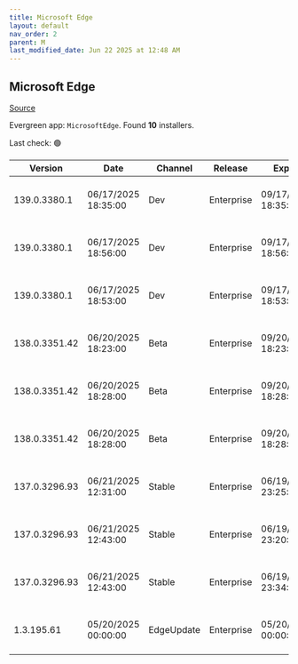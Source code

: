 ```yaml
---
title: Microsoft Edge
layout: default
nav_order: 2
parent: M
last_modified_date: Jun 22 2025 at 12:48 AM
---
```


## Microsoft Edge

[Source](https://www.microsoft.com/edge)

Evergreen app: `MicrosoftEdge`. Found **10** installers.

Last check: 🟢

| Version       | Date                | Channel    | Release    | Expiry              | SHA256                                                           | Size   | Architecture | Type | URI                                                                                                                                                                                                                                                                                                                      |
| ------------- | ------------------- | ---------- | ---------- | ------------------- | ---------------------------------------------------------------- | ------ | ------------ | ---- | ------------------------------------------------------------------------------------------------------------------------------------------------------------------------------------------------------------------------------------------------------------------------------------------------------------------------ |
| 139.0.3380.1  | 06/17/2025 18:35:00 | Dev        | Enterprise | 09/17/2025 18:35:00 | 8014A9A5714B8E336A5C57DDD80F67F61BBF9ACC47603A2B7611CDE2B08825A9 | 176.82 | arm64        | msi  | [https://msedge.sf.dl.delivery.mp.microsoft.com/filestreamingservice/files/ce7ff7fd-53c8-42ea-92ab-5a707b999483/MicrosoftEdgeDevEnterpriseARM64.msi](https://msedge.sf.dl.delivery.mp.microsoft.com/filestreamingservice/files/ce7ff7fd-53c8-42ea-92ab-5a707b999483/MicrosoftEdgeDevEnterpriseARM64.msi)                 |
| 139.0.3380.1  | 06/17/2025 18:56:00 | Dev        | Enterprise | 09/17/2025 18:56:00 | 77A98EDEC509A9974C8F6D20D9D8B079CED9A04A2DCD89EF0B490BBE58308DAA | 171.18 | x64          | msi  | [https://msedge.sf.dl.delivery.mp.microsoft.com/filestreamingservice/files/d00b727d-0b6e-48dc-9eb5-c1bcccdce627/MicrosoftEdgeDevEnterpriseX64.msi](https://msedge.sf.dl.delivery.mp.microsoft.com/filestreamingservice/files/d00b727d-0b6e-48dc-9eb5-c1bcccdce627/MicrosoftEdgeDevEnterpriseX64.msi)                     |
| 139.0.3380.1  | 06/17/2025 18:53:00 | Dev        | Enterprise | 09/17/2025 18:53:00 | B92829275E36B4C42F08109FC7358C181E12DA11D3A6BF62C2D8BEBC61CCB2D7 | 160.54 | x86          | msi  | [https://msedge.sf.dl.delivery.mp.microsoft.com/filestreamingservice/files/9b9ea591-f911-4fab-9479-d52e85269e05/MicrosoftEdgeDevEnterpriseX86.msi](https://msedge.sf.dl.delivery.mp.microsoft.com/filestreamingservice/files/9b9ea591-f911-4fab-9479-d52e85269e05/MicrosoftEdgeDevEnterpriseX86.msi)                     |
| 138.0.3351.42 | 06/20/2025 18:23:00 | Beta       | Enterprise | 09/20/2025 18:23:00 | F493DD3FDF22F6FF67CD67429B0A7E58005A82857FD894D4B2084426C0137160 | 183.38 | arm64        | msi  | [https://msedge.sf.dl.delivery.mp.microsoft.com/filestreamingservice/files/f66e118a-bc2c-47c9-ac04-3a9955cdc7ff/MicrosoftEdgeBetaEnterpriseARM64.msi](https://msedge.sf.dl.delivery.mp.microsoft.com/filestreamingservice/files/f66e118a-bc2c-47c9-ac04-3a9955cdc7ff/MicrosoftEdgeBetaEnterpriseARM64.msi)               |
| 138.0.3351.42 | 06/20/2025 18:28:00 | Beta       | Enterprise | 09/20/2025 18:28:00 | FFE5B75F6A35F901F9E6A4C75D3DB1F88BF935F9F65EE2610483DB12FBDD2F64 | 179.67 | x64          | msi  | [https://msedge.sf.dl.delivery.mp.microsoft.com/filestreamingservice/files/59dd7c4d-453e-4d33-8bb9-878ef26d3d5e/MicrosoftEdgeBetaEnterpriseX64.msi](https://msedge.sf.dl.delivery.mp.microsoft.com/filestreamingservice/files/59dd7c4d-453e-4d33-8bb9-878ef26d3d5e/MicrosoftEdgeBetaEnterpriseX64.msi)                   |
| 138.0.3351.42 | 06/20/2025 18:28:00 | Beta       | Enterprise | 09/20/2025 18:28:00 | 0845CC5AC52131BE15A80D8C8DC1A5EEA03409739039FDA504AA8959838E0400 | 160.51 | x86          | msi  | [https://msedge.sf.dl.delivery.mp.microsoft.com/filestreamingservice/files/3c56063e-9653-47fb-bea5-0edd0bb51c43/MicrosoftEdgeBetaEnterpriseX86.msi](https://msedge.sf.dl.delivery.mp.microsoft.com/filestreamingservice/files/3c56063e-9653-47fb-bea5-0edd0bb51c43/MicrosoftEdgeBetaEnterpriseX86.msi)                   |
| 137.0.3296.93 | 06/21/2025 12:31:00 | Stable     | Enterprise | 06/19/2026 23:25:00 | DE18D15731250E40A1F1A30299A336F4C94A6F8217CFE398279624B3883A073D | 182.59 | arm64        | msi  | [https://msedge.sf.dl.delivery.mp.microsoft.com/filestreamingservice/files/636d95e8-2f21-42b8-b4dc-66455e457a1b/MicrosoftEdgeEnterpriseARM64.msi](https://msedge.sf.dl.delivery.mp.microsoft.com/filestreamingservice/files/636d95e8-2f21-42b8-b4dc-66455e457a1b/MicrosoftEdgeEnterpriseARM64.msi)                       |
| 137.0.3296.93 | 06/21/2025 12:43:00 | Stable     | Enterprise | 06/19/2026 23:20:00 | 0D4A08FA0659085A51B8C3208264359F5B6271B0AAF43DC6A7541711943A7403 | 176.56 | x64          | msi  | [https://msedge.sf.dl.delivery.mp.microsoft.com/filestreamingservice/files/92064bd0-b0a3-425c-9247-f50298c8791f/MicrosoftEdgeEnterpriseX64.msi](https://msedge.sf.dl.delivery.mp.microsoft.com/filestreamingservice/files/92064bd0-b0a3-425c-9247-f50298c8791f/MicrosoftEdgeEnterpriseX64.msi)                           |
| 137.0.3296.93 | 06/21/2025 12:43:00 | Stable     | Enterprise | 06/19/2026 23:34:00 | 7F780D0F98FB911FA15A97C4C190CAC8096329513AF0152FC68D9C540EDBAD82 | 159.77 | x86          | msi  | [https://msedge.sf.dl.delivery.mp.microsoft.com/filestreamingservice/files/4b6c2324-8264-4e6a-a666-5097f79e05e3/MicrosoftEdgeEnterpriseX86.msi](https://msedge.sf.dl.delivery.mp.microsoft.com/filestreamingservice/files/4b6c2324-8264-4e6a-a666-5097f79e05e3/MicrosoftEdgeEnterpriseX86.msi)                           |
| 1.3.195.61    | 05/20/2025 00:00:00 | EdgeUpdate | Enterprise | 05/20/2026 00:00:00 | 3D22756C17A551C5E3A840325B8944050638F6A420FE55167FC95D4915A8A72B | 1.58   | x86          | exe  | [https://msedge.sf.dl.delivery.mp.microsoft.com/filestreamingservice/files/ec3ff1fd-22bc-4da6-b8b3-b697d357a931/MicrosoftEdgeUpdateSetup_X86_1.3.195.61.exe](https://msedge.sf.dl.delivery.mp.microsoft.com/filestreamingservice/files/ec3ff1fd-22bc-4da6-b8b3-b697d357a931/MicrosoftEdgeUpdateSetup_X86_1.3.195.61.exe) |
